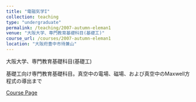 ```yaml
---
title: "電磁気学I"
collection: teaching
type: "undergraduate"
permalink: /teaching/2007-autumn-eleman1
venue: "大阪大学、専門教育基礎科目(基礎工)"
course_url: /courses/2007-autumn-eleman1
location: "大阪府豊中市待兼山"
---
```


大阪大学、専門教育基礎科目(基礎工)

基礎工向け専門教育基礎科目。真空中の電場、磁場、および真空中のMaxwell方程式の導出まで


<a href='https://stsykw.github.io/courses/2007-autumn-eleman1'>Course Page</a>
